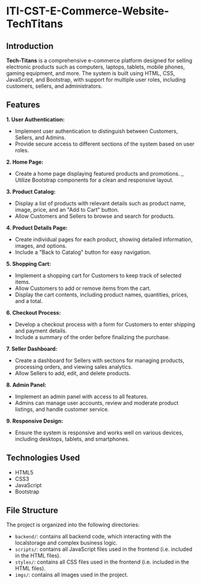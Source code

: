 # ITI-CST-E-Commerce-Website-TechTitans

## Introduction

**Tech-Titans** is a comprehensive e-commerce platform designed for selling electronic products such as computers, laptops, tablets, mobile phones, gaming equipment, and more. The system is built using HTML, CSS, JavaScript, and Bootstrap, with support for multiple user roles, including customers, sellers, and administrators.

## Features

**1. User Authentication:**

- Implement user authentication to distinguish between Customers, Sellers, and Admins.
- Provide secure access to different sections of the system based on user roles.

**2. Home Page:**

- Create a home page displaying featured products and promotions.
  \_ Utilize Bootstrap components for a clean and responsive layout.

**3. Product Catalog:**

- Display a list of products with relevant details such as product name, image, price, and an "Add to Cart"
  button.
- Allow Customers and Sellers to browse and search for products.

**4. Product Details Page:**

- Create individual pages for each product, showing detailed information, images, and options.
- Include a "Back to Catalog" button for easy navigation.

**5. Shopping Cart:**

- Implement a shopping cart for Customers to keep track of selected items.
- Allow Customers to add or remove items from the cart.
- Display the cart contents, including product names, quantities, prices, and a total.

**6. Checkout Process:**

- Develop a checkout process with a form for Customers to enter shipping and payment details.
- Include a summary of the order before finalizing the purchase.

**7. Seller Dashboard:**

- Create a dashboard for Sellers with sections for managing products, processing orders, and viewing
  sales analytics.
- Allow Sellers to add, edit, and delete products.

**8. Admin Panel:**

- Implement an admin panel with access to all features.
- Admins can manage user accounts, review and moderate product listings, and handle customer service.

**9. Responsive Design:**

- Ensure the system is responsive and works well on various devices, including desktops, tablets,
  and smartphones.

## Technologies Used

- HTML5
- CSS3
- JavaScript
- Bootstrap

## File Structure

The project is organized into the following directories:

- `backend/`: contains all backend code, which interacting with the localstorage and complex business logic.
- `scripts/`: contains all JavaScript files used in the frontend (i.e. included in the HTML files).
- `styles/`: contains all CSS files used in the frontend (i.e. included in the HTML files).
- `imgs/`: contains all images used in the project.
